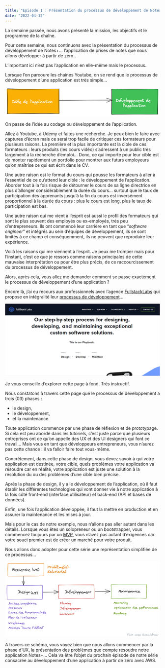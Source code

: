 ```yaml
---
title: "Episode 1 : Présentation du processus de développement de Notes+"
date: "2022-04-12"
---
```


La semaine passée, nous avons présenté la mission, les objectifs et le programme de la chaîne.

Pour cette semaine, nous continuons avec la présentation du processus de développement de Notes+... l’application de prises de notes que nous allons développer à partir de zéro..

L’important ici n’est pas l’application en elle-même mais le processus.

Lorsque l’on parcoure les chaines Youtube, on se rend que le processus de développement d’une application est très simple...

![Processus Developpement Tutoriels](/public/images/Episode1/process_dev_v0.png)

On passe de l’idée au codage ou développement de l’application.

Allez à Youtube, à Udemy et faites une recherche. Je peux bien le faire avec captures d’écran mais ce serai trop facile de critiquer ces formateurs pour plusieurs raisons. La première et la plus importante est la cible de ces formateurs : leurs produits (les cours vidéo) s’adressent à un public très largement à la recherche d’emploi... Donc, ce qui importe pour leur cible est de monter rapidement un portfolio pour montrer aux futurs employeurs qu’on maîtrise ce qui est écrit dans le CV.

Une autre raison est le format du cours qui pousse les formateurs à aller à l’essentiel de ce qu’attend leur cible : le développement de l’application. Aborder tout à la fois risque de détourner le cours de sa ligne directrice en plus d’allonger considérablement la durée du cours... surtout que le taux de participation des apprenants jusqu’à la fin du cours est inversément proportionnel à la durée du cours : plus le cours est long, plus le taux de participation est bas.

Une autre raison qui me vient à l’esprit est aussi le profil des formateurs qui sont le plus souvent des employés ou ex-employés, très peu d’entrepreneurs. Ils ont commencé leur carrière en tant que “_software engineer_” et intégrés au sein d’équipes de développement, ils se sont limités à ce champ et conséquemment, ils ne peuvent que reproduire leur expérience.

Voilà les raisons qui me viennent à l’esprit. Je peux me tromper mais pour l’instant, c’est ce que je ressors comme raisons principales de cette mauvaise interprétation ou pour être plus précis, de ce raccourcissement du processus de développement.

Alors, après cela, vous allez me demander comment se passe exactement le processus de développement d’une application ?

Encore là, j’ai eu recours aux professionnels avec l’agence [FullstackLabs](https://www.fullstacklabs.co/) qui propose en intégralité leur [processus de développement](https://www.fullstacklabs.co/playbook)...

![Software Playbook](/public/images/Episode1/software_playbook.png)

Je vous conseille d’explorer cette page à fond. Très instructif.

Nous constatons à travers cette page que le processus de développement a trois (03) phases :

- le design,
- le développement,
- et la maintenance.

Toute application commence par une phase de réflexion et de prototypage. Si cela est peu abordé dans les tutoriels, c’est juste parce que plusieurs entreprises ont ce qu’on appelle des UX et des UI designers qui font ce travail... Mais vous en tant que développeurs entrepreneurs, vous n’aurez pas cette chance : il va falloir faire tout vous-même.

Concrètement, dans cette phase de design, vous devez savoir à qui votre application est destinée, votre cible, quels problèmes votre application va résoudre car en réalité, votre application est juste une solution à la résolution du ou des problèmes d’une cible bien précise.

Après la phase de design, il y a le développement de l’application, où il faut établir les différentes technologies qui vont donner vie à notre application à la fois côté front-end (interface utilisateur) et back-end (API et bases de données).

Enfin, une fois l’application développée, il faut la mettre en production et en assurer la maintenance et les mises à jour.

Mais pour le cas de notre exemple, nous n’allons pas aller autant dans les détails. Lorsque vous êtes un solopreneur ou un bootstrapper, vous commencez toujours par un [MVP](https://en.wikipedia.org/wiki/Minimum_viable_product), vous n’avez pas autant d’exigences car votre souci premier est de créer un marché pour votre produit.

Nous allons donc adopter pour cette série une représentation simplifiée de ce processus...

![Processus Developpement MVP-AWS](/public/images/Episode1/process_dev.png)

A travers ce schéma, vous voyez bien que nous allons commencer par la phase d’UX, la présentation des problèmes que compte résoudre notre application Notes+... Cela va être l’objet du prochain épisode de notre série consacrée au développement d’une application à partir de zéro avec AWS.
